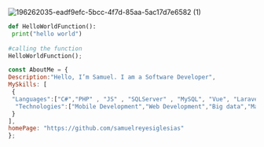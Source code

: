  

<!---
samuelreyesiglesias/samuelreyesiglesias is a ✨ special ✨ repository because its `README.md` (this file) appears on your GitHub profile.
You can click the Preview link to take a look at your changes.
--->
 
 ![196262035-eadf9efc-5bcc-4f7d-85aa-5ac17d7e6582 (1)](https://user-images.githubusercontent.com/51006648/209212692-ac0b1a23-12bd-47a7-91ad-0b5e8ce9f26e.png)

```python
def HelloWorldFunction():
 print("hello world")
 
#calling the function
HelloWorldFunction();
``````
```javascript
const AboutMe = {
Description:"Hello, I’m Samuel. I am a Software Developer",
MySkills: [
 {
 "Languages":["C#","PHP" , "JS" , "SQLServer" , "MySQL", "Vue", "Laravel","Python"],
  "Technologies":["Mobile Development","Web Development","Big data","Machine Learning", "Devops","CyberSecurity", "BlockChain"]
 }
],
homePage: "https://github.com/samuelreyesiglesias"
};
``````
